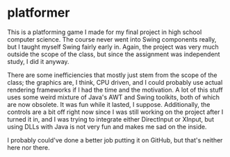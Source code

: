 # platformer
<p>This is a platforming game I made for my final project in high school computer science.
The course never went into Swing components really, but I taught myself Swing fairly early
in. Again, the project was very much outside the scope of the class, but since the assignment
was independent study, I did it anyway.</p>
<p>There are some inefficiencies that mostly just stem from the scope of the class;
the graphics are, I think, CPU driven, and I could probably use actual rendering
frameworks if I had the time and the motivation. A lot of this stuff uses some weird
mixture of Java's AWT and Swing toolkits, both of which are now obsolete. It was fun while it
lasted, I suppose. Additionally, the controls are a bit off right now since I was still working on
the project after I turned it in, and I was trying to integrate either DirectInput or XInput,
but using DLLs with Java is not very fun and makes me sad on the inside.</p>
<p>I probably could've done a better job putting it on GitHub, but that's neither here nor there.</p>
